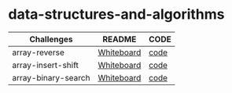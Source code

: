 # data-structures-and-algorithms

| Challenges         | README                             |CODE                                                |
| -------------------| -----------------------------------|-----------------------------------------------------|
| array-reverse      | [Whiteboard](challenges/array-reverse/README.md)        |[code](challenges/array-reverse/array-reverse.java) |
| array-insert-shift | [Whiteboard](challenges/array-insert-shift/README.md)        |[code](challenges/array-insert-shift/array-insert-shift.java)|
|array-binary-search | [Whiteboard](challenges/array-binary-search/README.md)        |   [code](challenges/array-binary-search/array-binary-search.java) |

